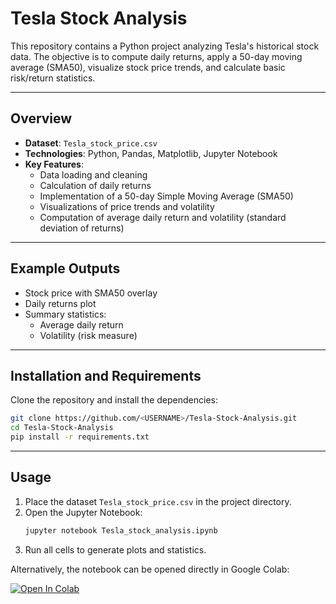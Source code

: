 # Tesla Stock Analysis

This repository contains a Python project analyzing Tesla's historical stock data. The objective is to compute daily returns, apply a 50-day moving average (SMA50), visualize stock price trends, and calculate basic risk/return statistics.

---

## Overview
- **Dataset**: `Tesla_stock_price.csv`
- **Technologies**: Python, Pandas, Matplotlib, Jupyter Notebook
- **Key Features**:
  - Data loading and cleaning
  - Calculation of daily returns
  - Implementation of a 50-day Simple Moving Average (SMA50)
  - Visualizations of price trends and volatility
  - Computation of average daily return and volatility (standard deviation of returns)

---

## Example Outputs
- Stock price with SMA50 overlay
- Daily returns plot
- Summary statistics:
  - Average daily return
  - Volatility (risk measure)

---

## Installation and Requirements
Clone the repository and install the dependencies:
```bash
git clone https://github.com/<USERNAME>/Tesla-Stock-Analysis.git
cd Tesla-Stock-Analysis
pip install -r requirements.txt
```

---

## Usage
1. Place the dataset `Tesla_stock_price.csv` in the project directory.
2. Open the Jupyter Notebook:
   ```bash
   jupyter notebook Tesla_stock_analysis.ipynb
   ```
3. Run all cells to generate plots and statistics.

Alternatively, the notebook can be opened directly in Google Colab:

[![Open In Colab](https://colab.research.google.com/assets/colab-badge.svg)](https://colab.research.google.com/github/<USERNAME>/Tesla-Stock-Analysis/blob/main/Tesla_stock_analysis.ipynb)
